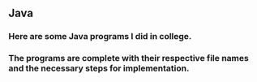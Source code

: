 ## Java

### Here are some Java programs I did in college. 
### The programs are complete with their respective file names and the necessary steps for implementation.
